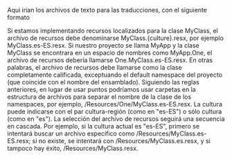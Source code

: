 Aqui irian los archivos de texto para las traducciones, con el siguiente formato

Si estamos implementando recursos localizados para la clase MyClass, el archivo de recursos debe denominarse MyClass.{culture}.resx, por ejemplo MyClass.es-ES.resx.
Si nuestro proyecto se llama MyApp y la clase MyClass se encontrara en un espacio de nombres como MyApp.One, el archivo de recursos debería llamarse One.MyClass.es-ES.resx. En otras palabras, el archivo de recursos debe llamarse como la clase completamente calificada, exceptuando el default namespace del proyecto (que coincide con el nombre del ensamblado).
Siguiendo las reglas anteriores, en lugar de usar puntos podríamos usar carpetas en la estructura de archivos para separar el nombre de la clase de los namespaces, por ejemplo, /Resources/One/MyClass.es-ES.resx.
La cultura puede indicarse con el par cultura-región (como en "es-ES") o sólo cultura (como en "es").
La selección del archivo de recursos seguirá una secuencia en cascada. Por ejemplo, si la cultura actual es "es-ES", primero se intentará buscar un archivo específico como /Resources/MyClass.es-ES.resx; si no existe, se intentará con /Resources/MyClass.es.resx, y si tampoco hay éxito, /Resources/MyClass.resx.